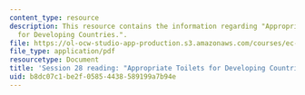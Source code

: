 ```yaml
---
content_type: resource
description: This resource contains the information regarding "Appropriate Toilets
  for Developing Countries.".
file: https://ol-ocw-studio-app-production.s3.amazonaws.com/courses/ec-701j-d-lab-i-development-fall-2009/b8dc07c1be2f05854438589199a7b94e_MITEC_701JF09_read28_toilet.pdf
file_type: application/pdf
resourcetype: Document
title: 'Session 28 reading: "Appropriate Toilets for Developing Countries."'
uid: b8dc07c1-be2f-0585-4438-589199a7b94e
---
```

